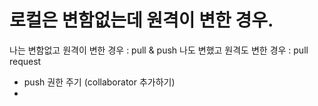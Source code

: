 # 로컬은 변함없는데 원격이 변한 경우.


나는 변함없고 원격이 변한 경우 : pull & push
나도 변했고 원격도 변한 경우 : pull request 

+ push 권한 주기 (collaborator 추가하기) 
+ 